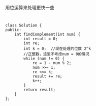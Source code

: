 用位运算来处理更快一些
<code>
<pre>
class Solution {
public:
    int findComplement(int num) {
        int result = 0;
        int re;
        int k = 0;  //现在处理的位数 2^k
        //正整数，这里不考虑num = 0的情况
        while (num != 0) {
            re = 1 - num % 2;
            num >>= 1;
            re <<= k;
            result += re;
            k++;
        }
        return result;
    }
};

</pre>
</code>
